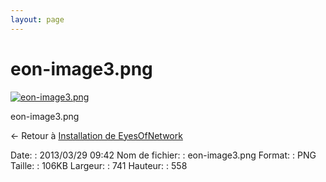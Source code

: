 ```yaml
---
layout: page
---
```


eon-image3.png
==============

[![eon-image3.png](/assets/media/eon-image3.png@cache=&w=741&h=558 "eon-image3.png")](/assets/media/eon-image3.png@cache= "Afficher le fichier original")

eon-image3.png

← Retour à [Installation de
EyesOfNetwork](../eyesofnetwork/eyesofnetwork-iso-install.html "eyesofnetwork:eyesofnetwork-iso-install")

Date:
:   2013/03/29 09:42
Nom de fichier:
:   eon-image3.png
Format:
:   PNG
Taille:
:   106KB
Largeur:
:   741
Hauteur:
:   558

